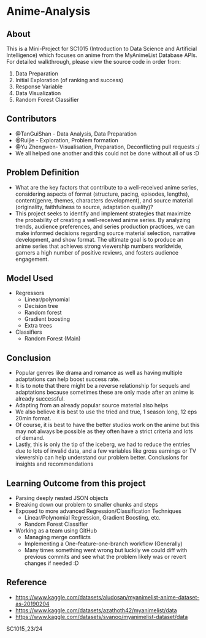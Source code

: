 # Anime-Analysis
## About
This is a Mini-Project for SC1015 (Introduction to Data Science and Artificial Intelligence) which focuses on anime from the MyAnimeList Database APIs. For detailed walkthrough, please view the source code in order from:
  1. Data Preparation
  2. Initial Exploration (of ranking and success)
  3. Response Variable
  4. Data Visualization
  5. Random Forest Classifier
  
## Contributors
  - @TanGuiShan - Data Analysis, Data Preparation
  - @Ruijie - Exploration, Problem formation
  - @Yu Zhengwen- Visualisation, Preparation, Deconflicting pull requests :/
  - We all helped one another and this could not be done without all of us :D
  
## Problem Definition
  - What are the key factors that contribute to a well-received anime series, considering aspects of format (structure, pacing, episodes, lengths), content(genre, themes, characters development), and source material (originality, faithfulness to source, adaptation quality)?
- This project seeks to identify and implement strategies that maximize the probability of creating a well-received anime series. By analyzing trends, audience preferences, and series production practices, we can make informed decisions regarding source material selection, narrative development, and show format. The ultimate goal is to produce an anime series that achieves strong viewership numbers worldwide, garners a high number of positive reviews, and fosters audience engagement.


  
## Model Used
- Regressors
  - Linear/polynomial
  - Decision tree
  - Random forest
  - Gradient boosting
  - Extra trees
- Classifiers
  - Random Forest (Main)

## Conclusion
- Popular genres like drama and romance as well as having multiple adaptations can help boost success rate.  
- It is to note that there might be a reverse relationship for sequels and adaptations because sometimes these are only made after an anime is already successful. 
- Adapting from an already popular source material also helps  
- We also believe it is best to use the tried and true, 1 season long, 12 eps 20min format.  
- Of course, it is best to have the better studios work on the anime but this may not always be possible as they often have a strict criteria and lots of demand.
- Lastly, this is only the tip of the iceberg, we had to reduce the entries due to lots of invalid data, and a few variables like gross earnings or TV viewership can help understand our problem better. 
Conclusions for insights and recommendations

## Learning Outcome from this project
- Parsing deeply nested JSON objects
- Breaking down our problem to smaller chunks and steps
- Exposed to more advanced Regression/Classification Techniques
  - Linear/Polynomial Regression, Gradient Boosting, etc.
  - Random Forest Classifier
- Working as a team using GitHub
  - Managing merge conflicts
  - Implementing a One-feature-one-branch workflow (Generally)
  - Many times something went wrong but luckily we could diff with previous commits and see what the problem likely was or revert changes if needed :D

## Reference
  - https://www.kaggle.com/datasets/aludosan/myanimelist-anime-dataset-as-20190204
  - https://www.kaggle.com/datasets/azathoth42/myanimelist/data
  - https://www.kaggle.com/datasets/svanoo/myanimelist-dataset/data

SC1015_23/24
